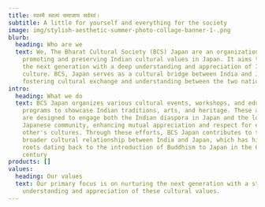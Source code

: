 ```yaml
---
title: स्वस्मै स्वल्पं समाजाय सर्वस्वं।
subtitle: A little for yourself and everything for the society
image: img/stylish-aesthetic-summer-photo-collage-banner-1-.png
blurb:
  heading: Who are we
  text: We, The Bharat Cultural Society (BCS) Japan are an organization focused on
    promoting and preserving Indian cultural values in Japan. It aims to nurture
    the next generation with a deep understanding and appreciation of Indian
    culture. BCS, Japan serves as a cultural bridge between India and Japan,
    fostering cultural exchange and understanding between the two nations.
intro:
  heading: What we do
  text: BCS Japan organizes various cultural events, workshops, and educational
    programs to showcase Indian traditions, arts, and heritage. These activities
    are designed to engage both the Indian diaspora in Japan and the local
    Japanese community, enhancing mutual appreciation and respect for each
    other's cultures. Through these efforts, BCS Japan contributes to the
    broader cultural relationship between India and Japan, which has historical
    roots dating back to the introduction of Buddhism to Japan in the 6th
    century
products: []
values:
  heading: Our values
  text: Our primary focus is on nurturing the next generation with a strong
    understanding and appreciation of these cultural values.
---
```

